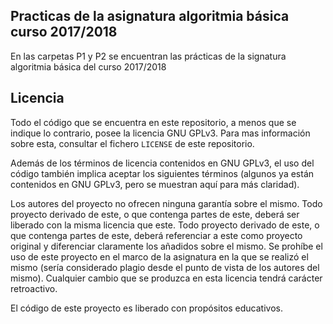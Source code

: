 ## Practicas de la asignatura algoritmia básica curso 2017/2018
En las carpetas P1 y P2 se encuentran las prácticas de la signatura algoritmia básica del curso 2017/2018

## Licencia
Todo el código que se encuentra en este repositorio, a menos que se indique lo contrario, posee la licencia GNU GPLv3. Para mas información sobre esta, consultar el fichero `LICENSE` de este repositorio.

Además de los términos de licencia contenidos en GNU GPLv3, el uso del código también implica aceptar los siguientes términos (algunos ya están contenidos en GNU GPLv3, pero se muestran aquí para más claridad). 

Los autores del proyecto no ofrecen ninguna garantía sobre el mismo.
Todo proyecto derivado de este, o que contenga partes de este, deberá ser liberado con la misma licencia que este.
Todo proyecto derivado de este, o que contenga partes de este, deberá referenciar a este como proyecto original y diferenciar claramente los añadidos sobre el mismo.
Se prohíbe el uso de este proyecto en el marco de la asignatura en la que se realizó el mismo (sería considerado plagio desde el punto de vista de los autores del mismo).
Cualquier cambio que se produzca en esta licencia tendrá carácter retroactivo.

El código de este proyecto es liberado con propósitos educativos.
